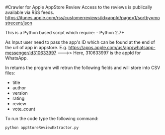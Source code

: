 #Crawler for Apple AppStore Review
Access to the reviews is publically available via RSS feeds.
  https://itunes.apple.com/rss/customerreviews/id=appId/page=1/sortby=mostrecent/json
  
  
This is a Python based script which require:
    - Python 2.7+
    
As Input user need to pass the app's ID which can be found at the end of the url of app in appstore. E.g.
https://apps.apple.com/us/app/whatsapp-messenger/id310633997  --->> Here, 310633997 is the appId for WhatsApp.

In returns the program will retrun the following fields and will store into CSV files:
   - title
   - author
   - version
   - rating
   - review
   - vote_count

To run the code type the following command:

    python appStoreReviewExtractor.py

